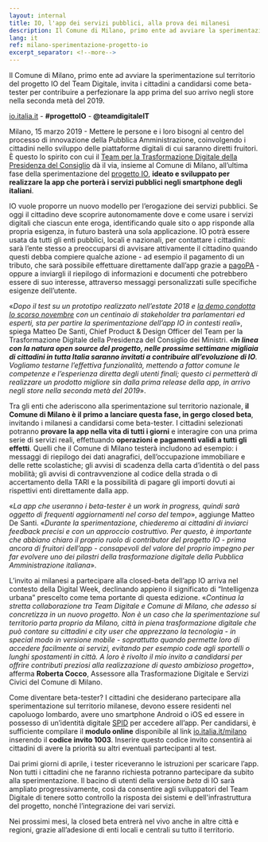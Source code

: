 ```yaml
---
layout: internal
title: IO, l'app dei servizi pubblici, alla prova dei milanesi
description: Il Comune di Milano, primo ente ad avviare la sperimentazione sul territorio del progetto IO del Team Digitale.
lang: it
ref: milano-sperimentazione-progetto-io
excerpt_separator: <!--more-->
---
```


Il Comune di Milano, primo ente ad avviare la sperimentazione sul territorio del progetto IO del Team Digitale, invita i cittadini a candidarsi come beta-tester per contribuire a perfezionare la app prima del suo arrivo negli store nella seconda metà del 2019.

[io.italia.it](https://io.italia.it/) - **#progettoIO** - **@teamdigitaleIT**

Milano, 15 marzo 2019 - Mettere le persone e i loro bisogni al centro del processo di innovazione della Pubblica Amministrazione, coinvolgendo i cittadini nello sviluppo delle piattaforme digitali di cui saranno diretti fruitori. È questo lo spirito con cui il [Team per la Trasformazione Digitale della Presidenza del Consiglio](https://teamdigitale.governo.it/) dà il via, insieme al Comune di Milano, all’ultima fase della sperimentazione del [progetto IO](https://io.italia.it/), **ideato e sviluppato per realizzare la app che porterà i servizi pubblici negli smartphone degli italiani**. 

<!--more-->

IO vuole proporre un nuovo modello per l’erogazione dei servizi pubblici. Se oggi il cittadino deve scoprire autonomamente dove e come usare i servizi digitali che ciascun ente eroga, identificando quale sito o app risponde alla propria esigenza, in futuro basterà una sola applicazione. IO potrà essere usata da tutti gli enti pubblici, locali e nazionali, per contattare i cittadini: sarà l’ente stesso a preoccuparsi di avvisare attivamente il cittadino quando questi debba compiere qualche azione - ad esempio il pagamento di un tributo, che sarà possibile effettuare direttamente dall’app grazie a [pagoPA](https://teamdigitale.governo.it/it/projects/pagamenti-digitali.htm) - oppure a inviargli il riepilogo di informazioni e documenti che potrebbero essere di suo interesse, attraverso messaggi personalizzati sulle specifiche esigenze dell’utente. 

«_Dopo il test su un prototipo realizzato nell’estate 2018 e [la demo condotta lo scorso novembre](https://medium.com/team-per-la-trasformazione-digitale/progetto-io-app-store-versione-beta-demo-cittadino-servizi-pubblica-amministrazione-1e5805666997) con un centinaio di stakeholder tra parlamentari ed esperti, sta per partire la sperimentazione dell’app IO in contesti reali_», spiega Matteo De Santi, Chief Product & Design Officer del Team per la Trasformazione Digitale della Presidenza del Consiglio dei Ministri. «_**In linea con la natura open source del progetto, nelle prossime settimane migliaia di cittadini in tutta Italia saranno invitati a contribuire all’evoluzione di IO**. Vogliamo testarne l’effettiva funzionalità, mettendo a fattor comune le competenze e l’esperienza diretta degli utenti finali; questo ci permetterà di realizzare un prodotto migliore sin dalla prima release della app, in arrivo negli store nella seconda metà del 2019_». 

Tra gli enti che aderiscono alla sperimentazione sul territorio nazionale, **il Comune di Milano è il primo a lanciare questa fase, in gergo closed beta**, invitando i milanesi a candidarsi come beta-tester. I cittadini selezionati potranno **provare la app nella vita di tutti i giorni** e interagire con una prima serie di servizi reali, effettuando **operazioni e pagamenti validi a tutti gli effetti**. Quelli che il Comune di Milano testerà includono ad esempio: i messaggi di riepilogo dei dati anagrafici, dell’occupazione immobiliare e delle rette scolastiche; gli avvisi di scadenza della carta d’identità o del pass mobilità; gli avvisi di contravvenzione al codice della strada o di accertamento della TARI e la possibilità di pagare gli importi dovuti ai rispettivi enti direttamente dalla app.

«_La app che useranno i beta-tester è un work in progress, quindi sarà oggetto di frequenti aggiornamenti nel corso del tempo_», aggiunge Matteo De Santi. «_Durante la sperimentazione, chiederemo ai cittadini di inviarci feedback precisi e con un approccio costruttivo. Per questo, è importante che abbiano chiaro il proprio ruolo di contributor del progetto IO - prima ancora di fruitori dell’app - consapevoli del valore del proprio impegno per far evolvere uno dei pilastri della trasformazione digitale della Pubblica Amministrazione italiana_».  

L’invito ai milanesi a partecipare alla closed-beta dell’app IO arriva nel contesto della Digital Week, declinando appieno il significato di “Intelligenza urbana” prescelto come tema portante di questa edizione. «_Continua la stretta collaborazione tra Team Digitale e Comune di Milano, che adesso si concretizza in un nuovo progetto. Non è un caso che la sperimentazione sul territorio parta proprio da Milano, città in piena trasformazione digitale che può contare su cittadini e city user che apprezzano la tecnologia - in special modo in versione mobile - soprattutto quando permette loro di accedere facilmente ai servizi, evitando per esempio code agli sportelli o lunghi spostamenti in città. A loro è rivolto il mio invito a candidarsi per offrire contributi preziosi alla realizzazione di questo ambizioso progetto_», afferma **Roberta Cocco**, Assessore alla Trasformazione Digitale e Servizi Civici del Comune di Milano.

Come diventare beta-tester? 
I cittadini che desiderano partecipare alla sperimentazione sul territorio milanese, devono essere residenti nel capoluogo lombardo, avere uno smartphone Android o iOS ed essere in possesso di un’identità digitale [SPID](https://www.spid.gov.it/) per accedere all’app. Per candidarsi, è sufficiente compilare il **modulo online** disponibile al link [io.italia.it/milano](https://io.italia.it/milano/) inserendo il **codice invito 1003**. Inserire questo codice invito consentirà ai cittadini di avere la priorità su altri eventuali partecipanti al test.

Dai primi giorni di aprile, i tester riceveranno le istruzioni per scaricare l’app. Non tutti i cittadini che ne faranno richiesta potranno partecipare da subito alla sperimentazione. Il bacino di utenti della versione _beta_ di IO sarà ampliato progressivamente, così da consentire agli sviluppatori del Team Digitale di tenere sotto controllo la risposta dei sistemi e dell'infrastruttura del progetto, nonché l’integrazione dei vari servizi. 

Nei prossimi mesi, la closed beta entrerà nel vivo anche in altre città e regioni, grazie all’adesione di enti locali e centrali su tutto il territorio. 
